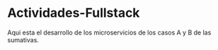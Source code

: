 ﻿# Actividades-Fullstack

Aqui esta el desarrollo de los microservicios de los casos A y B de las sumativas.
